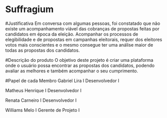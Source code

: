 # Suffragium

#Justificativa
Em conversa com algumas pessoas, foi constatado que não existe um acompanhamento viável das cobranças de propostas feitas por candidatos em época da eleição. Acompanhar os processos de elegibilidade e de propostas em campanhas eleitorais, requer dos eleitores votos mais conscientes e o mesmo consegue ter uma análise maior de todas as propostas dos candidatos.

#Descrição do produto
O objetivo deste projeto é criar uma plataforma onde o usuário possa encontrar as propostas dos candidatos, podendo avaliar as melhores e também acompanhar o seu cumprimento.

#Papel de cada Membro
Gabriel Lira I Desenvolvedor I

Matheus Henrique I Desenvolvedor I

Renata Carneiro I Desenvolvedor I

Williams Melo I Gerente de Projeto I

